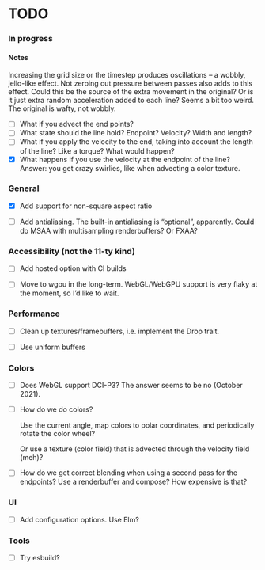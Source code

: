 # TODO

### In progress

#### Notes
Increasing the grid size or the timestep produces oscillations – a wobbly, jello-like effect. Not zeroing out pressure between passes also adds to this effect. Could this be the source of the extra movement in the original? Or is it just extra random acceleration added to each line? Seems a bit too weird. The original is wafty, not wobbly.

- [ ] What if you advect the end points?
- [ ] What state should the line hold? Endpoint? Velocity? Width and length?
- [ ] What if you apply the velocity to the end, taking into account the length of the line? Like a torque? What would happen?
- [x] What happens if you use the velocity at the endpoint of the line? Answer: you get crazy swirlies, like when advecting a color texture.

### General

- [x] Add support for non-square aspect ratio

- [ ] Add antialiasing. The built-in antialiasing is “optional”, apparently.
  Could do MSAA with multisampling renderbuffers? Or FXAA?

### Accessibility (not the 11-ty kind)

- [ ] Add hosted option with CI builds

- [ ] Move to wgpu in the long-term. WebGL/WebGPU support is very flaky at the
  moment, so I’d like to wait.

### Performance

- [ ] Clean up textures/framebuffers, i.e. implement the Drop trait.

- [ ] Use uniform buffers

### Colors

- [ ] Does WebGL support DCI-P3? The answer seems to be no (October 2021).

- [ ] How do we do colors?

  Use the current angle, map colors to polar coordinates, and periodically
  rotate the color wheel?

  Or use a texture (color field) that is advected through the velocity field
  (meh)?

- [ ] How do we get correct blending when using a second pass for the endpoints?
  Use a renderbuffer and compose? How expensive is that?

### UI

- [ ] Add configuration options. Use Elm?

### Tools

- [ ] Try esbuild?
